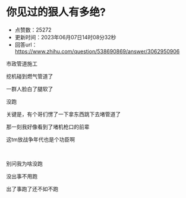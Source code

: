# 你见过的狠人有多绝?
- 点赞数：25272
- 更新时间：2023年06月07日14时08分32秒
- 回答url：https://www.zhihu.com/question/538690869/answer/3062950906
<body>
 <p data-pid="6WicbVFJ">市政管道施工</p>
 <p data-pid="en-pO9fi">挖机碰到燃气管道了</p>
 <p data-pid="NEpxBznU">一群人脸白了腿软了</p>
 <p data-pid="IPk-_pFA">没跑</p>
 <p data-pid="R4nJ44Ui">关键是，有个哥们愣了一下拿东西跳下去堵管道了</p>
 <p data-pid="6BPhWvo3">那一刻我好像看到了堵机枪口的前辈</p>
 <p data-pid="M77byrAS">这tm放战争年代也是个功臣啊</p>
 <p class="ztext-empty-paragraph"><br></p>
 <p data-pid="IwOANMbP">别问我为啥没跑</p>
 <p data-pid="2RJ0aAt8">没出事不用跑</p>
 <p data-pid="trDOtDuk">出了事跑了还不如不跑</p>
</body>